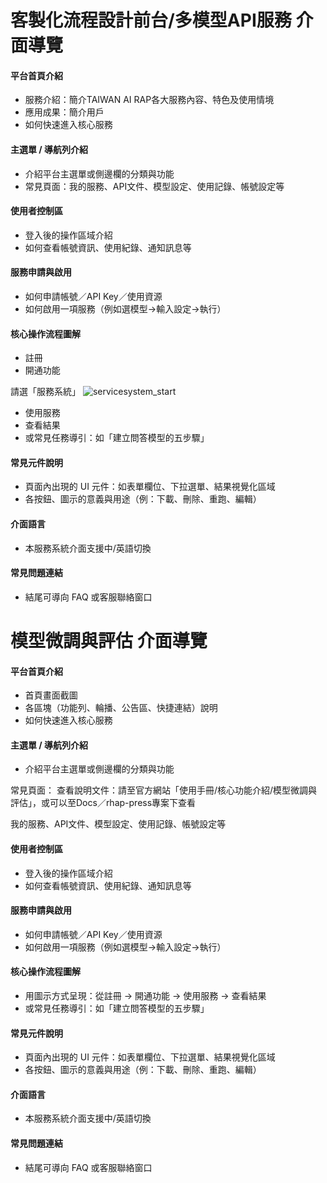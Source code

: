 # 客製化流程設計前台/多模型API服務 介面導覽

#### **平台首頁介紹**

- 服務介紹：簡介TAIWAN AI RAP各大服務內容、特色及使用情境
- 應用成果：簡介用戶
- 如何快速進入核心服務

#### **主選單 / 導航列介紹**
- 介紹平台主選單或側邊欄的分類與功能
- 常見頁面：我的服務、API文件、模型設定、使用記錄、帳號設定等

#### **使用者控制區**
- 登入後的操作區域介紹
- 如何查看帳號資訊、使用紀錄、通知訊息等

#### **服務申請與啟用**
- 如何申請帳號／API Key／使用資源
- 如何啟用一項服務（例如選模型→輸入設定→執行）

#### **核心操作流程圖解**
- 註冊
- 開通功能

請選「服務系統」
![servicesystem_start](\docusaurus\rhap\docs\sw_intro\pictures\servicesystem_start.png)
- 使用服務
- 查看結果
- 或常見任務導引：如「建立問答模型的五步驟」

#### **常見元件說明**
- 頁面內出現的 UI 元件：如表單欄位、下拉選單、結果視覺化區域
- 各按鈕、圖示的意義與用途（例：下載、刪除、重跑、編輯）

####  **介面語言**
- 本服務系統介面支援中/英語切換

#### **常見問題連結**
- 結尾可導向 FAQ 或客服聯絡窗口

# 模型微調與評估 介面導覽

#### **平台首頁介紹**
- 首頁畫面截圖
- 各區塊（功能列、輪播、公告區、快捷連結）說明
- 如何快速進入核心服務

#### **主選單 / 導航列介紹**
- 介紹平台主選單或側邊欄的分類與功能

常見頁面：
查看說明文件：請至官方網站「使用手冊/核心功能介紹/模型微調與評估」，或可以至Docs／rhap-press專案下查看

我的服務、API文件、模型設定、使用記錄、帳號設定等

#### **使用者控制區**
- 登入後的操作區域介紹
- 如何查看帳號資訊、使用紀錄、通知訊息等

#### **服務申請與啟用**
- 如何申請帳號／API Key／使用資源
- 如何啟用一項服務（例如選模型→輸入設定→執行）

#### **核心操作流程圖解**
- 用圖示方式呈現：從註冊 → 開通功能 → 使用服務 → 查看結果
- 或常見任務導引：如「建立問答模型的五步驟」

#### **常見元件說明**
- 頁面內出現的 UI 元件：如表單欄位、下拉選單、結果視覺化區域
- 各按鈕、圖示的意義與用途（例：下載、刪除、重跑、編輯）

####  **介面語言**
- 本服務系統介面支援中/英語切換

#### **常見問題連結**
- 結尾可導向 FAQ 或客服聯絡窗口
